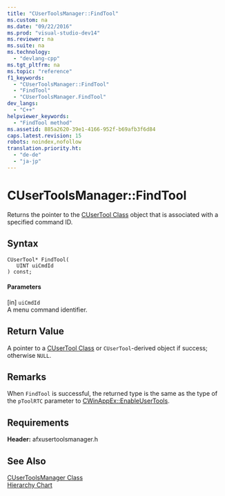```yaml
---
title: "CUserToolsManager::FindTool"
ms.custom: na
ms.date: "09/22/2016"
ms.prod: "visual-studio-dev14"
ms.reviewer: na
ms.suite: na
ms.technology: 
  - "devlang-cpp"
ms.tgt_pltfrm: na
ms.topic: "reference"
f1_keywords: 
  - "CUserToolsManager::FindTool"
  - "FindTool"
  - "CUserToolsManager.FindTool"
dev_langs: 
  - "C++"
helpviewer_keywords: 
  - "FindTool method"
ms.assetid: 885a2620-39e1-4166-952f-b69afb3f6d84
caps.latest.revision: 15
robots: noindex,nofollow
translation.priority.ht: 
  - "de-de"
  - "ja-jp"
---
```

# CUserToolsManager::FindTool
Returns the pointer to the [CUserTool Class](../vs140/cusertool-class.md) object that is associated with a specified command ID.  
  
## Syntax  
  
```  
CUserTool* FindTool(  
   UINT uiCmdId   
) const;  
```  
  
#### Parameters  
 [in] `uiCmdId`  
 A menu command identifier.  
  
## Return Value  
 A pointer to a [CUserTool Class](../vs140/cusertool-class.md) or `CUserTool`-derived object if success; otherwise `NULL`.  
  
## Remarks  
 When `FindTool` is successful, the returned type is the same as the type of the `pToolRTC` parameter to [CWinAppEx::EnableUserTools](../vs140/cwinappex--enableusertools.md).  
  
## Requirements  
 **Header:** afxusertoolsmanager.h  
  
## See Also  
 [CUserToolsManager Class](../vs140/cusertoolsmanager-class.md)   
 [Hierarchy Chart](../vs140/hierarchy-chart.md)